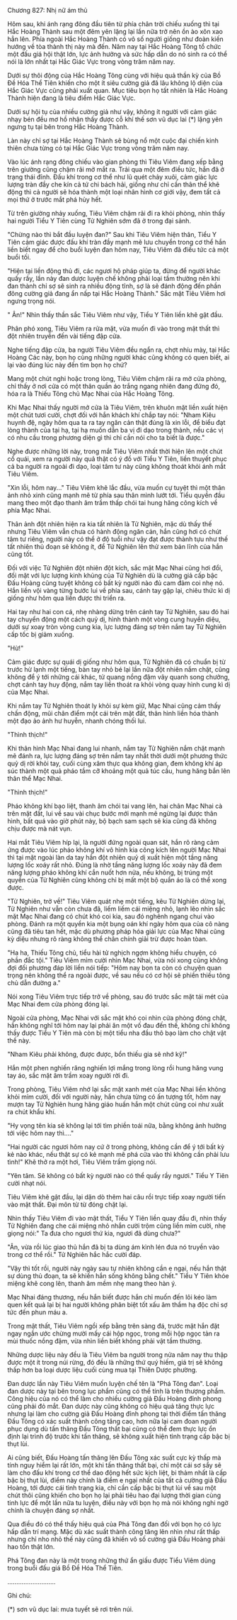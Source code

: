 




Chương 827: Nhị nữ ám thủ


Hôm sau, khi ánh rạng đông đầu tiên từ phía chân trời chiếu xuống thì tại Hắc Hoàng Thành sau một đêm yên lặng lại lần nữa trở nên ồn ào xôn xao hẳn lên. Phía ngoài Hắc Hoàng Thành có vô số người giống như đoàn kiến hướng về tòa thành thị này mà đến. Năm nay tại Hắc Hoàng Tông tổ chức một đấu giá hội thật lớn, lực ảnh hưởng và sức hấp dẫn do nó sinh ra có thể nói là lớn nhất tại Hắc Giác Vực trong vòng trăm năm nay.

Dưới sự thôi động của Hắc Hoàng Tông cùng với hiệu quả thần kỳ của Bồ Đề Hóa Thể Tiên khiến cho một ít siêu cường giả đã lâu không lộ diện của Hắc Giác Vực cũng phải xuất quan. Mục tiêu bọn họ tất nhiên là Hắc Hoàng Thành hiện đang là tiêu điểm Hắc Giác Vực.

Dưới sự hội tụ của nhiều cường giả như vậy, không ít người với cảm giác nhạy bén đều mơ hồ nhận thấy được cỗ khí thế sơn vũ dục lai (*) lặng yên ngưng tụ tại bên trong Hắc Hoàng Thành.

Làn này chỉ sợ tại Hắc Hoàng Thành sẽ bùng nổ một cuộc đại chiến kinh thiên chưa từng có tại Hắc Giác Vực trong vòng trăm năm nay.

Vào lúc ánh rạng đông chiếu vào gian phòng thì Tiêu Viêm đang xếp bằng trên giường cũng chậm rãi mở mắt ra. Trải qua một đêm điều tức, hắn đã ở trạng thái đỉnh. Đấu khí trong cơ thể như lũ quét chảy xuôi, cảm giác lực lượng tràn đầy che kín cả tứ chi bách hải, giống như chỉ cần thân thể khẽ động thì cả người sẽ hóa thành một loại nhân hình cơ giới vậy, đem tất cả mọi thứ ở trước mắt phá hủy hết.

Từ trên giường nhảy xuống, Tiêu Viêm chậm rãi đi ra khỏi phòng, nhìn thấy hai người Tiểu Y Tiên cùng Tử Nghiên sớm đã ở trong đại sảnh.

"Chừng nào thì bắt đầu luyện đan?" Sau khi Tiêu Viêm hiện thân, Tiểu Y Tiên cảm giác được đấu khí tràn đầy mạnh mẽ lưu chuyển trong cơ thể hắn liền biết ngay để cho buổi luyện đan hôm nay, Tiêu Viêm đã điều tức cả một buổi tối.

"Hiện tại liền động thủ đi, các ngươi hộ pháp giúp ta, đừng để người khác quấy rầy, lần này đan dược luyện chế không phải loại tầm thường nên khi đan thành chỉ sợ sẽ sinh ra nhiều động tĩnh, sợ là sẽ đánh động đến phần đông cường giả đang ẩn nấp tại Hắc Hoàng Thành." Sắc mặt Tiêu Viêm hơi ngưng trọng nói.

" Ân!" Nhìn thấy thần sắc Tiêu Viêm như vậy, Tiểu Y Tiên liền khẽ gật đầu.

Phân phó xong, Tiêu Viêm ra rửa mặt, vừa muốn đi vào trong mật thất thì đột nhiên truyền đến vài tiếng đập cửa.

Nghe tiếng đập cửa, ba người Tiêu Viêm đều ngẩn ra, chợt nhíu mày, tại Hắc Hoàng Các này, bọn họ cùng những người khác cũng không có quen biết, ai lại vào đúng lúc này đến tìm bọn họ chứ?

Mang một chút nghi hoặc trong lòng, Tiêu Viêm chậm rãi ra mở cửa phòng, chỉ thấy ở nơi cửa có một thân quần áo trắng ngang nhiên đang đứng đó, hóa ra là Thiếu Tông chủ Mạc Nhai của Hắc Hoàng Tông.

Khi Mạc Nhai thấy người mở cửa là Tiêu Viêm, trên khuôn mặt liền xuất hiện một chút tươi cười, chợt đối với hắn khách khí chắp tay nói: "Nham Kiêu huynh đệ, ngày hôm qua ta ra tay ngăn cản thật đúng là xin lỗi, để biểu đạt lòng thành của tại hạ, tại hạ muốn dẫn ba vị đi dạo trong thành, nếu các vị có nhu cầu trong phương diện gì thì chỉ cần nói cho ta biết là được."

Nghe được những lời này, trong mắt Tiêu Viêm nhất thời hiện lên một chút cổ quái, xem ra người này quả thật có ý đồ với Tiểu Y Tiên, liền thuyết phục cả ba người ra ngoài đi dạo, loại tâm tư này cũng không thoát khỏi ánh mắt Tiêu Viêm.

"Xin lỗi, hôm nay..." Tiêu Viêm khẽ lắc đầu, vừa muốn cự tuyệt thì một thân ảnh nhỏ xinh cũng mạnh mẽ từ phía sau thân mình lướt tới. Tiểu quyền đầu mang theo một đạo thanh âm trầm thấp chói tai hung hăng công kích về phía Mạc Nhai.

Thân ảnh đột nhiên hiện ra kia tất nhiên là Tử Nghiên, mặc dù thấy thế nhưng Tiêu Viêm vẫn chưa có hành động ngăn cản, hắn cũng hơi có chút tâm tư riêng, người này có thể ở độ tuổi như vậy đạt được thành tựu như thế tất nhiên thủ đoạn sẽ không ít, để Tử Nghiên lên thử xem bản lĩnh của hắn cũng tốt.

Đối với việc Tử Nghiên đột nhiên đột kích, sắc mặt Mạc Nhai cũng hơi đổi, đối mặt với lực lượng kinh khủng của Tử Nghiên dù là cường giả cấp bậc Đấu Hoàng cũng tuyệt không có bất kỳ người nào đủ cam đảm coi nhẹ nó. Hắn liền vội vàng từng bước lui về phía sau, cánh tay gập lại, chiêu thức kì dị giống như hôm qua liền được thi triển ra.

Hai tay như hai con cá, nhẹ nhàng dừng trên cánh tay Tử Nghiên, sau đó hai tay chuyển động một cách quỷ dị, hình thành một vòng cung huyền diệu, dưới sự xoay tròn vòng cung kia, lực lượng đáng sợ trên nắm tay Tử Nghiên cấp tốc bị giảm xuống.

"Hừ!"

Cảm giác được sự quái dị giống như hôm qua, Tử Nghiên đã có chuẩn bị từ trước hừ lạnh một tiếng, bàn tay nhỏ bé lại lần nữa đột nhiên nắm chặt, cũng không để ý tới những cái khác, tử quang nồng đậm vây quanh song chưởng, chợt cánh tay huy động, nắm tay liền thoát ra khỏi vòng quay hình cung kì dị của Mạc Nhai.

Khi nắm tay Tử Nghiên thoát ly khỏi sự kèm giữ, Mạc Nhai cũng cảm thấy chấn động, mũi chân điểm một cái trên mặt đất, thân hình liền hóa thành một đạo ảo ảnh hư huyễn, nhanh chóng thối lui.

"Thình thịch!"

Khi thân hình Mạc Nhai đang lui nhanh, nắm tay Tử Nghiên nắm chặt mạnh mẽ đánh ra, lực lượng đáng sợ trên nắm tay nhất thời dưới một phương thức quỷ dị rời khỏi tay, cuối cùng xâm thực qua không gian, đem không khí áp súc thành một quả pháo tầm cỡ khoảng một quả túc cầu, hung hăng bắn lên thân thể Mạc Nhai.

"Thình thịch!"

Pháo không khí bạo liệt, thanh âm chói tai vang lên, hai chân Mạc Nhai cà trên mặt đất, lui về sau vài chục bước mới mạnh mẽ ngừng lại được thân hình, bất quá vào giờ phút này, bộ bạch sam sạch sẽ kia cũng đã không chịu được mà nát vụn.

Hai mắt Tiêu Viêm híp lại, là người đứng ngoài quan sát, hắn rõ ràng cảm ứng được vào lúc pháo không khí vô hình kia công kích lên người Mạc Nhai thì tại mặt ngoài làn da tay hắn đột nhiên quỷ dị xuất hiện một tầng năng lượng lốc xoáy rất nhỏ. Đúng là nhờ tầng năng lượng lốc xoáy này đã đem năng lượng pháo không khí cắn nuốt hơn nửa, nếu không, bị trúng một quyền của Tử Nghiên cũng không chỉ bị mất một bộ quần áo là có thể xong được.

"Tử Nghiên, trở về!" Tiêu Viêm quát nhẹ một tiếng, kêu Tử Nghiên dừng lại, Tử Nghiên như vẫn còn chưa đã, liếm liếm cái miệng nhỏ, lạnh lẽo nhìn sắc mặt Mạc Nhai đang có chút khó coi kia, sau đó nghênh ngang chui vào phòng. Đánh ra một quyền kia một bụng oán khí ngày hôm qua của cô nàng cũng đã tiêu tan hết, mặc dù phương pháp hóa giải lực của Mạc Nhai cũng kỳ diệu nhưng rõ ràng không thể chân chính giải trừ được hoàn tòan.

"Ha ha, Thiếu Tông chủ, tiểu hài tử nghịch ngợm không hiểu chuyện, có phần đắc tội." Tiêu Viêm mỉm cười nhìn Mạc Nhai, vừa nói xong cũng không đợi đối phương đáp lời liền nói tiếp: "Hôm nay bọn ta còn có chuyện quan trọng nên không thể ra ngoài được, về sau nếu có cơ hội sẽ phiền thiếu tông chủ dẫn đường a."

Nói xong Tiêu Viêm trực tiếp trở về phòng, sau đó trước sắc mặt tái mét của Mạc Nhai đem cửa phòng đóng lại.

Ngoài cửa phòng, Mạc Nhai với sắc mặt khó coi nhìn cửa phòng đóng chặt, hắn không nghĩ tới hôm nay lại phải ăn một vố đau đến thế, không chỉ không thấy được Tiểu Y Tiên mà còn bị một tiểu nha đầu thô bạo làm cho chật vật thế này.

"Nham Kiêu phải không, được được, bổn thiếu gia sẽ nhớ kỹ!"

Hắn một phen nghiến răng nghiến lợi mắng trong lòng rồi hung hăng vung tay áo, sắc mặt âm trầm xoay người rời đi.

Trong phòng, Tiêu Viêm nhớ lại sắc mặt xanh mét của Mạc Nhai liền không khỏi mỉm cười, đối với người này, hắn chưa từng có ấn tượng tốt, hôm nay mượn tay Tử Nghiên hung hăng giáo huấn hắn một chút cũng coi như xuất ra chút khẩu khí.

"Hy vọng tên kia sẽ không lại tới tìm phiền toái nữa, bằng không ảnh hưởng tới việc hôm nay thì...."

"Hai người các ngươi hôm nay cứ ở trong phòng, không cần để ý tới bất kỳ kẻ nào khác, nếu thật sự có kẻ mạnh mẽ phá cửa vào thì không cần phải lưu tình!" Khẽ thở ra một hơi, Tiêu Viêm trầm giọng nói.

"Yên tâm. Sẽ không có bất kỳ người nào có thể quấy rầy ngươi." Tiểu Y Tiên cười nhạt nói.

Tiêu Viêm khẽ gật đầu, lại dặn dò thêm hai câu rồi trực tiếp xoay người tiến vào mật thất. Đại môn từ từ đóng chặt lại.

Nhìn thấy Tiêu Viêm đi vào mật thất, Tiểu Y Tiên liền quay đầu đi, nhìn thấy Tử Nghiên đang che cái miệng nhỏ nhắn cười trộm cũng liền mỉm cười, nhẹ giọng nói:" Ta đưa cho ngươi thứ kia, ngươi đã dùng chưa?"

"Ân, vừa rồi lúc giao thủ hắn đã bị ta dùng ám kình lén đưa nó truyền vào trong cơ thể rồi." Tử Nghiên hắc hắc cười đáp.

"Vậy thì tốt rồi, người này ngày sau tự nhiên không cần e ngại, nếu hắn thật sự dùng thủ đoạn, ta sẽ khiến hắn sống không bằng chết." Tiểu Y Tiên khóe miệng khẽ cong lên, thanh âm mềm nhẹ mang theo hàn ý.

Mạc Nhai đáng thương, nếu hắn biết được hắn chỉ muốn đến lôi kéo làm quen kết quả lại bị hai người không phân biệt tốt xấu âm thầm hạ độc chỉ sợ tức đến phun máu a.

Trong mật thất, Tiêu Viêm ngồi xếp bằng trên sàng đá, trước mặt hắn đặt ngay ngắn ước chừng mười mấy cái hộp ngọc, trong mỗi hộp ngọc tản ra mùi thuốc nồng đậm, vừa nhìn liền biết không phải vật tầm thường.

Những dược liệu này đều là Tiêu Viêm ba người trong nửa năm nay thu thập được một ít trong núi rừng, đó đều là những thứ quý hiếm, giá trị sẽ không thấp hơn ba loại dược liệu cuối cùng mua tại Thiên Dược phường.

Đan dược lần này Tiêu Viêm muốn luyện chế tên là "Phá Tông đan". Loại đan dược này tại bên trong lục phẩm cũng có thể tính là trên thượng phẩm. Công hiệu của nó có thể làm cho nhiều cường giả Đấu Hoàng đỉnh phong cũng phải đỏ mắt. Đan dược này cũng không có hiệu quả tăng thực lực nhưng lại làm cho cường giả Đấu Hoàng đỉnh phong tại thời điểm tấn thăng Đấu Tông có xác suất thành công tăng cao, hơn nữa lại cam đoan người phục dụng dù tấn thăng Đấu Tông thất bại cũng có thể đem thực lực ổn định lại trình độ trước khi tấn thăng, sẽ không xuất hiện tình trạng cấp bậc bị thụt lùi.

Ai cũng biết, Đấu Hoàng tấn thăng lên Đấu Tông xác suất cực kỳ thấp mà tính nguy hiểm lại rất lớn, một khi tấn thăng thất bại, chỉ một cái sơ sẩy sẽ làm cho đấu khí trong cơ thể dao động hết sức kịch liệt, bi thảm nhất là cấp bậc bị thụt lùi, điểm này chính là điểm e ngại nhất của tất cả cường giả Đấu Hoàng, tới được cái tình trạng kia, chỉ cần cấp bậc bị thụt lùi về sau một chút thôi cũng khiến cho bọn họ lại phải tiêu hao đại lượng thời gian cùng tinh lực để một lần nữa tu luyện, điều này với bọn họ mà nói không nghi ngờ chính là chuyện đáng sợ nhất.

Qua điều đó có thể thấy hiệu quả của Phá Tông đan đối với bọn họ có lực hấp dẫn trí mạng. Mặc dù xác suất thành công tăng lên nhìn như rất thấp nhưng chỉ nho nhỏ thế này cũng đã khiến vô số cường giả Đấu Hoàng phải hao tổn thật lớn.

Phá Tông đan này là một trong những thứ ẩn giấu được Tiểu Viêm dùng trong buổi đấu giá Bồ Đề Hóa Thể Tiên.

...........................

Ghi chú:

(*) sơn vũ dục lai: mưa tuyết sẽ rơi trên núi.




